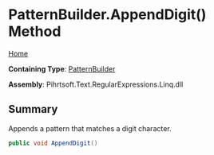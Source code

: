 # PatternBuilder\.AppendDigit\(\) Method

[Home](../../../../../../README.md)

**Containing Type**: [PatternBuilder](../README.md)

**Assembly**: Pihrtsoft\.Text\.RegularExpressions\.Linq\.dll

## Summary

Appends a pattern that matches a digit character\.

```csharp
public void AppendDigit()
```

